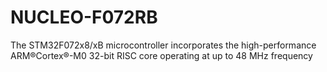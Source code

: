 # NUCLEO-F072RB
The STM32F072x8/xB microcontroller incorporates the high-performance ARM®Cortex®-M0 32-bit RISC core operating at up to 48 MHz frequency
